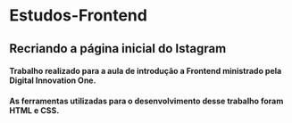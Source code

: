 # Estudos-Frontend

## Recriando a página inicial do Istagram

#### Trabalho realizado para a aula de introdução a Frontend ministrado pela Digital Innovation One.
#### As ferramentas utilizadas para o desenvolvimento desse trabalho foram HTML e CSS.
